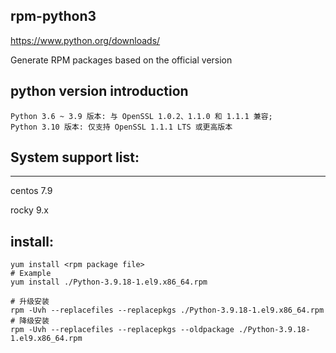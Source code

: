 ## rpm-python3
https://www.python.org/downloads/

Generate RPM packages based on the official version


## python version introduction
```
Python 3.6 ~ 3.9 版本: 与 OpenSSL 1.0.2、1.1.0 和 1.1.1 兼容;
Python 3.10 版本: 仅支持 OpenSSL 1.1.1 LTS 或更高版本
```

## System support list:
------------------------------
centos 7.9  

rocky  9.x


## install:
``` 
yum install <rpm package file>
# Example
yum install ./Python-3.9.18-1.el9.x86_64.rpm

# 升级安装
rpm -Uvh --replacefiles --replacepkgs ./Python-3.9.18-1.el9.x86_64.rpm
# 降级安装
rpm -Uvh --replacefiles --replacepkgs --oldpackage ./Python-3.9.18-1.el9.x86_64.rpm

```

